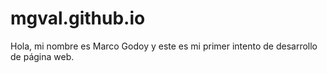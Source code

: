 # mgval.github.io


Hola, mi nombre es Marco Godoy y este es mi primer intento de desarrollo de página web.
